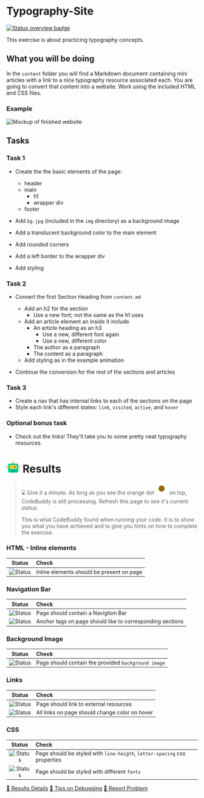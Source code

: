 # Typography-Site
[![Status overview badge](../../blob/badges/.github/badges/main/badge.svg)](#-results)


This exercise is about practicing typography concepts.

## What you will be doing

In the `content` folder you will find a Markdown document containing mini articles with a link to a nice typography resource associated each. You are going to convert that content into a website. Work using the included HTML and CSS files.

### Example

![Mockup of finished website](img/mockup.gif)

## Tasks

### Task 1

- Create the the basic elements of the page:
    - header
    - main
        - h1
        - wrapper div
    - footer

- Add `bg.jpg` (included in the `img` directory) as a background image
- Add a translucent background color to the main element
- Add rounded corners
- Add a left border to the wrapper div
- Add styling

### Task 2

- Convert the first Section Heading from `content.md`
    - Add an h2 for the section
        - Use a new font; not the same as the h1 uses
    - Add an article element an inside it include
        - An article heading as an h3
            - Use a new, different font again
            - Use a new, different color
        - The author as a paragraph
        - The content as a paragraph
    - Add styling as in the example animation

- Continue the conversion for the rest of the sections and articles

### Task 3

- Create a nav that has internal links to each of the sections on the page
- Style each link's different states: `link`, `visited`, `active`, and `hover`

### Optional bonus task

- Check out the links! They'll take you to some pretty neat typography resources.

[//]: # (autograding info start)
# <img src="https://github.com/DCI-EdTech/autograding-setup/raw/main/assets/bot-large.svg" alt="" data-canonical-src="https://github.com/DCI-EdTech/autograding-setup/raw/main/assets/bot-large.svg" height="31" /> Results
> ⌛ Give it a minute. As long as you see the orange dot ![processing](https://raw.githubusercontent.com/DCI-EdTech/autograding-setup/main/assets/processing.svg) on top, CodeBuddy is still processing. Refresh this page to see it's current status.
>
> This is what CodeBuddy found when running your code. It is to show you what you have achieved and to give you hints on how to complete the exercise.


### HTML - Inline elements

|                 Status                  | Check                                                                                    |
| :-------------------------------------: | :--------------------------------------------------------------------------------------- |
| ![Status](../../blob/badges/.github/badges/main/status0.svg) | Inline elements should be present on page |

### Navigation Bar

|                 Status                  | Check                                                                                    |
| :-------------------------------------: | :--------------------------------------------------------------------------------------- |
| ![Status](../../blob/badges/.github/badges/main/status1.svg) | Page should contain a Navigtion Bar |
| ![Status](../../blob/badges/.github/badges/main/status2.svg) | Anchor tags on page should like to corresponding sections |

### Background Image

|                 Status                  | Check                                                                                    |
| :-------------------------------------: | :--------------------------------------------------------------------------------------- |
| ![Status](../../blob/badges/.github/badges/main/status3.svg) | Page should contain the provided `background image` |

### Links

|                 Status                  | Check                                                                                    |
| :-------------------------------------: | :--------------------------------------------------------------------------------------- |
| ![Status](../../blob/badges/.github/badges/main/status4.svg) | Page should link to external resources |
| ![Status](../../blob/badges/.github/badges/main/status5.svg) | All links on page should change color on hover |

### CSS

|                 Status                  | Check                                                                                    |
| :-------------------------------------: | :--------------------------------------------------------------------------------------- |
| ![Status](../../blob/badges/.github/badges/main/status6.svg) | Page should be styled with `line-heigth`, `letter-spacing` css properties |
| ![Status](../../blob/badges/.github/badges/main/status7.svg) | Page should be styled with different `fonts` |



[🔬 Results Details](../../actions)
[🐞 Tips on Debugging](https://github.com/DCI-EdTech/autograding-setup/wiki/How-to-work-with-CodeBuddy)
[📢 Report Problem](https://docs.google.com/forms/d/e/1FAIpQLSfS8wPh6bCMTLF2wmjiE5_UhPiOEnubEwwPLN_M8zTCjx5qbg/viewform?usp=pp_url&entry.652569746=UIB-UI-UX-typography)


[//]: # (autograding info end)